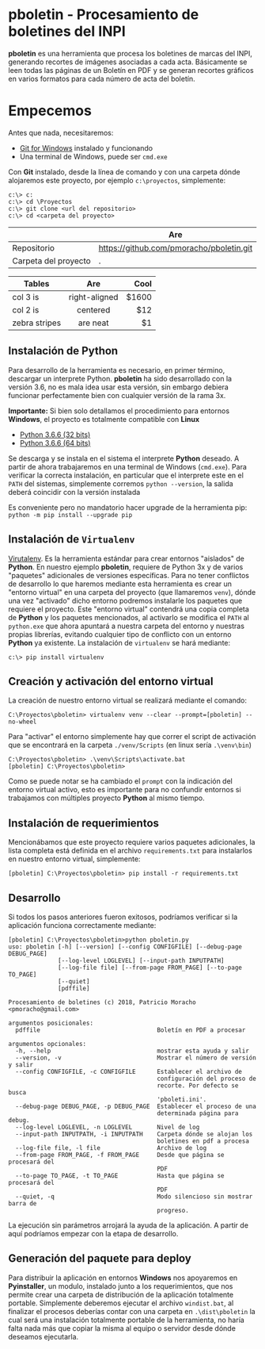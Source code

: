 # pboletin - Procesamiento de boletines del INPI

**pboletin** es una herramienta que procesa los boletines de marcas del INPI,
generando recortes de imágenes asociadas a cada acta. Básicamente se leen todas
las páginas de un Boletín en PDF y se generan recortes gráficos en varios
formatos para cada número de acta del boletín.


# Empecemos

Antes que nada, necesitaremos:

* [Git for Windows](https://git-scm.com/download/win) instalado y funcionando
* Una terminal de Windows, puede ser `cmd.exe`

Con **Git** instalado, desde la línea de comando y con una carpeta dónde
alojaremos este proyecto, por ejemplo `c:\proyectos`, simplemente:

``` 
c:\> c: 
c:\> cd \Proyectos 
c:\> git clone <url del repositorio>
c:\> cd <carpeta del proyecto>
``` 

|                       | Are                                      |
| --------------------- |------------------------------------------|
| Repositorio           | https://github.com/pmoracho/pboletin.git |
| Carpeta del proyecto  | .                                        |


| Tables        | Are           | Cool  |
| ------------- |:-------------:| -----:|
| col 3 is      | right-aligned | $1600 |
| col 2 is      | centered      |   $12 |
| zebra stripes | are neat      |    $1 |


## Instalación de **Python**

Para desarrollo de la herramienta es necesario, en primer término, descargar un
interprete Python. **pboletin** ha sido desarrollado con la versión 3.6, no es
mala idea usar esta versión, sin embargo debiera funcionar perfectamente bien
con cualquier versión de la rama 3x.

**Importante:** Si bien solo detallamos el procedimiento para entornos
**Windows**, el proyecto es totalmente compatible con **Linux**

* [Python 3.6.6 (32 bits)](https://www.python.org/ftp/python/3.6.6/python-3.6.6.exe)
* [Python 3.6.6 (64 bits)](https://www.python.org/ftp/python/3.6.6/python-3.6.6-amd64.exe)

Se descarga y se instala en el sistema el interprete **Python** deseado. A
partir de ahora trabajaremos en una terminal de Windows (`cmd.exe`). Para
verificar la correcta instalación, en particular que el interprete este en el `PATH`
del sistemas, simplemente corremos `python --version`, la salida deberá
coincidir con la versión instalada 

Es conveniente pero no mandatorio hacer upgrade de la herramienta pip: `python
-m pip install --upgrade pip`

## Instalación de `Virtualenv`

[Virutalenv](https://virtualenv.pypa.io/en/stable/). Es la herramienta estándar
para crear entornos "aislados" de **Python**. En nuestro ejemplo **pboletin**,
requiere de Python 3x y de varios "paquetes" adicionales de versiones
específicas. Para no tener conflictos de desarrollo lo que haremos mediante
esta herramienta es crear un "entorno virtual" en una carpeta del proyecto (que
llamaremos `venv`), dónde una vez "activado" dicho entorno podremos instalarle
los paquetes que requiere el proyecto. Este "entorno virtual" contendrá una
copia completa de **Python** y los paquetes mencionados, al activarlo se
modifica el `PATH` al `python.exe` que ahora apuntará a nuestra carpeta del
entorno y nuestras propias librerías, evitando cualquier tipo de conflicto con un
entorno **Python** ya existente. La instalación de `virtualenv` se hará
mediante:

```
c:\> pip install virtualenv
```

## Creación y activación del entorno virtual

La creación de nuestro entorno virtual se realizará mediante el comando:

```
C:\Proyectos\pboletin> virtualenv venv --clear --prompt=[pboletin] --no-wheel
```

Para "activar" el entorno simplemente hay que correr el script de activación
que se encontrará en la carpeta `./venv/Scripts` (en linux sería `.\venv\bin`)

```
C:\Proyectos\pboletin> .\venv\Scripts\activate.bat
[pboletin] C:\Proyectos\pboletin>
```

Como se puede notar se ha cambiado el `prompt` con la indicación del entorno
virtual activo, esto es importante para no confundir entornos si trabajamos con
múltiples proyecto **Python** al mismo tiempo.

## Instalación de requerimientos

Mencionábamos que este proyecto requiere varios paquetes adicionales, la lista
completa está definida en el archivo `requirements.txt` para instalarlos en
nuestro entorno virtual, simplemente:

```
[pboletin] C:\Proyectos\pboletin> pip install -r requirements.txt
```

## Desarrollo

Si todos los pasos anteriores fueron exitosos, podríamos verificar si la
aplicación funciona correctamente mediante:

```
[pboletin] C:\Proyectos\pboletin>python pboletin.py
uso: pboletin [-h] [--version] [--config CONFIGFILE] [--debug-page DEBUG_PAGE]
              [--log-level LOGLEVEL] [--input-path INPUTPATH]
              [--log-file file] [--from-page FROM_PAGE] [--to-page TO_PAGE]
              [--quiet]
              [pdffile]

Procesamiento de boletines (c) 2018, Patricio Moracho <pmoracho@gmail.com>

argumentos posicionales:
  pdffile                                 Boletín en PDF a procesar

argumentos opcionales:
  -h, --help                              mostrar esta ayuda y salir
  --version, -v                           Mostrar el número de versión y salir
  --config CONFIGFILE, -c CONFIGFILE      Establecer el archivo de
                                          configuración del proceso de
                                          recorte. Por defecto se busca
                                          'pboleti.ini'.
  --debug-page DEBUG_PAGE, -p DEBUG_PAGE  Establecer el proceso de una
                                          determinada página para debug.
  --log-level LOGLEVEL, -n LOGLEVEL       Nivel de log
  --input-path INPUTPATH, -i INPUTPATH    Carpeta dónde se alojan los
                                          boletines en pdf a procesa
  --log-file file, -l file                Archivo de log
  --from-page FROM_PAGE, -f FROM_PAGE     Desde que página se procesará del
                                          PDF
  --to-page TO_PAGE, -t TO_PAGE           Hasta que página se procesará del
                                          PDF
  --quiet, -q                             Modo silencioso sin mostrar barra de
                                          progreso.

```

La ejecución sin parámetros arrojará la ayuda de la aplicación. A partir de
aquí podríamos empezar con la etapa de desarrollo.

## Generación del paquete para deploy

Para distribuir la aplicación en entornos **Windows** nos apoyaremos en
**Pyinstaller**, un modulo, instalado junto a los requerimientos, que nos
permite crear una carpeta de distribución de la aplicación totalmente portable.
Simplemente deberemos ejecutar el archivo `windist.bat`, al finalizar el
procesos deberías contar con una carpeta en `.\dist\pboletin` la cual será una
instalación totalmente portable de la herramienta, no haría falta nada más que
copiar la misma al equipo o servidor desde dónde deseamos ejecutarla.


